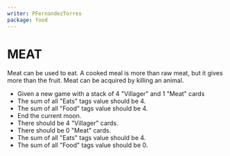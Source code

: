 ```yaml
---
writer: PFernandezTorres
package: food
---
```


# MEAT

Meat can be used to eat. A cooked meal is more than raw meat, but it gives more than the fruit. Meat can be acquired by killing an animal.

 * Given a new game with a stack of 4 "Villager" and 1 "Meat" cards
 * The sum of all "Eats" tags value should be 4.
 * The sum of all "Food" tags value should be 4.
 * End the current moon.
 * There should be 4 "Villager" cards.
 * There should be 0 "Meat" cards.
 * The sum of all "Eats" tags value should be 4.
 * The sum of all "Food" tags value should be 0.
